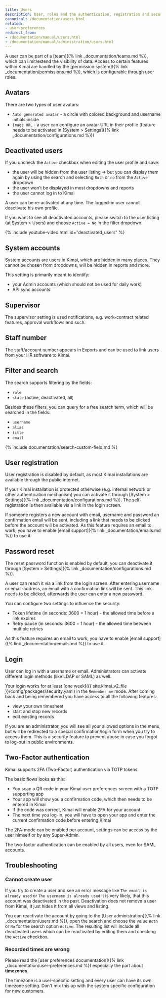 ```yaml
---
title: Users
description: User, roles and the authentication, registration and security system in Kimai
canonical: /documentation/users.html
related:
- user-preferences
redirect_from:
- /documentation/manual/users.html
- /documentation/manual/administration/users.html
---
```


A user can be part of a [team]({% link _documentation/teams.md %}), which can limit/extend the visibility of data.
Access to certain features within Kimai are handled by the [permission system]({% link _documentation/permissions.md %}), which is configurable through user roles.

## Avatars

There are two types of user avatars:

- `Auto generated avatar` - a circle with colored background and username initials inside
- `Image URL` - a user can configure an avatar URL in their profile (feature needs to be activated in [System > Settings]({% link _documentation/configurations.md %}))

## Deactivated users

If you uncheck the `Active` checkbox when editing the user profile and save:
- the user will be hidden from the user listing => but you can display them again by using the search and selecting `Both` or `no` from the `Active` dropdown
- the user won't be displayed in most dropdowns and reports
- the user cannot log in to Kimai

A user can be re-activated at any time. The logged-in user cannot deactivate his own profile.

If you want to see all deactivated accounts, please switch to the user listing (at System > Users) and choose `Active = No` in the filter dropdown.

{% include youtube-video.html id="deactivated_users" %}


## System accounts

System accounts are users in Kimai, which are hidden in many places. They cannot be chosen from dropdowns, 
will be hidden in reports and more.

This setting is primarily meant to identify:

- your Admin accounts (which should not be used for daily work)
- API sync accounts

## Supervisor

The supervisor setting is used notifications, e.g. work-contract related features, approval workflows and such.

## Staff number

The staff/account number appears in Exports and can be used to link users from your HR software to Kimai. 

## Filter and search

The search supports filtering by the fields:
- `role`
- `state` (active, deactivated, all)

Besides these filters, you can query for a free search term, which will be searched in the fields:
- `username`
- `alias`
- `title`
- `email`

{% include documentation/search-custom-field.md %}

## User registration

User registration is disabled by default, as most Kimai installations are available through the public internet.

If your Kimai installation is protected otherwise (e.g. internal network or other authentication mechanism) you can
activate it through [System > Settings]({% link _documentation/configurations.md %}). The self-registration is then available via a link in the login screen.

If someone registers a new account with email, username and password an confirmation email will be sent, including a link that needs to be clicked before the account will be activated.
As this feature requires an email to work, you have to enable [email support]({% link _documentation/emails.md %}) to use it.

## Password reset

The reset password function is enabled by default, you can deactivate it through [System > Settings]({% link _documentation/configurations.md %}).

A user can reach it via a link from the login screen. After entering username or email-address, an email with a confirmation link will be sent.
This link needs to be clicked, afterwards the user can enter a new password.

You can configure two settings to influence the security:

- Token lifetime (in seconds: 3600 = 1 hour) - the allowed time before a link expires
- Retry pause (in seconds: 3600 = 1 hour) - the allowed time between multiple retries

As this feature requires an email to work, you have to enable [email support]({% link _documentation/emails.md %}) to use it.

## Login

User can log in with a username or email. Administrators can activate different login methods (like LDAP or SAML) as well.

Your login works for at least [one week]({{ site.kimai_v2_file }}/config/packages/security.yaml) in the `Remember me` mode.
After coming back and being remembered you have access to all the following features:

- view your own timesheet
- start and stop new records
- edit existing records

If you are an administrator, you will see all your allowed options in the menu, but will be redirected to a special confirmation/login
form when you try to access them. This is a security feature to prevent abuse in case you forgot to log-out in public environments.

## Two-Factor authentication

Kimai supports 2FA (Two-Factor) authentication via TOTP tokens.

The basic flows looks as this: 
- You scan a QR code in your Kimai user preferences screen with a TOTP supporting app
- Your app will show you a confirmation code, which then needs to be entered in Kimai
- If the code was correct, Kimai will enable 2FA for your account 
- The next time you log-in, you will have to open your app and enter the current confirmation code before entering Kimai 

The 2FA-mode can be enabled per account, settings can be access by the user himself or by any Super-Admin.

The two-factor authentication can be enabled by all users, even for SAML accounts. 

## Troubleshooting

### Cannot create user

If you try to create a user and see an error message like `The email is already used` or `The username is already used`
it is very likely, that this account was deactivated in the past. Deactivation does not remove a user from Kimai,
it just hides it from all views and listing.

You can reactivate the account by going to the [User administration]({% link _documentation/users.md %}), open the
search and choose the value `Both` or `No` for the search option `Active`. The resulting list will include all
deactivated users which can be reactivated by editing them and checking the `Active` checkbox.

### Recorded times are wrong

Please read the [user preferences documentation]({% link _documentation/user-preferences.md %}) especially the part about **timezones**.

The timezone is a user-specific setting and every user can have its own timezone setting.
Don't mix this up with the system specific configuration for new customers.

